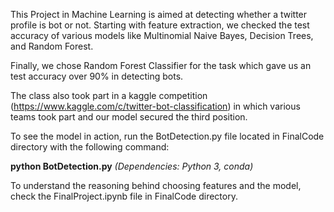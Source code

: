 This Project in Machine Learning is aimed at detecting whether a twitter profile is bot or not. Starting with feature extraction, we checked the test accuracy of various models like Multinomial Naive Bayes, Decision Trees, and Random Forest.

Finally, we chose Random Forest Classifier for the task which gave us an test accuracy over 90% in detecting bots.

The class also took part in a kaggle competition (https://www.kaggle.com/c/twitter-bot-classification) in which various teams took part and our model secured the third position.

To see the model in action, run the BotDetection.py file located in FinalCode directory with the following command:

**python BotDetection.py** *(Dependencies: Python 3, conda)*

To understand the reasoning behind choosing features and the model, check the FinalProject.ipynb file in FinalCode directory.



